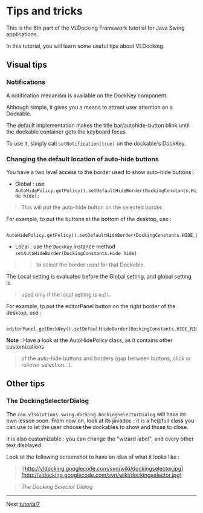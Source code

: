 # Tips and tricks #


This is the 6th part of the VLDocking Framework tutorial for Java Swing applications.


In this tutorial, you will learn some useful tips about VLDocking.


## Visual tips ##

### Notifications ###


A notification mecanism is available on the DockKey component.


Although simple, it gives you a means to attract user attention on a Dockable.


The default implementation makes the title bar/autohide-button blink until the
dockable container gets the keyboard focus.


To use it, simply call `setNotification(true)` on the dockable's DockKey.

### Changing the default location of auto-hide buttons ###


You have a two level access to the border used to show auto-hide buttons :


  * Global : use `AutoHidePolicy.getPolicy().setDefaultHideBorder(DockingConstants.Hide hide);`


> This will put the auto-hide button on the selected border.




For example, to put the buttons at the bottom of the desktop, use :
```
       AutoHidePolicy.getPolicy().setDefaultHideBorder(DockingConstants.HIDE_BOTTOM);
```


  * Local : use the `DockKey` instance method `setAutoHideBorder(DockingConstants.Hide hide)`
> > to select the border used for that Dockable.

The Local setting is evaluated before the Global setting, and global setting is

> used only if the local setting is `null`.


For example, to put the editorPanel button on the right border of the desktop, use :
```
      editorPanel.getDockKey().setDefaultHideBorder(DockingConstants.HIDE_RIGHT);
```






**Note** : Have a look at the AutoHidePolicy class, as it contains other customizations
> of the auto-hide buttons and borders (gap between buttons, click or rollover selection...).


## Other tips ##

### The DockingSelectorDialog ###


The `com.vlsolutions.swing.docking.DockingSelectorDialog` will have
its own lesson soon. From now on, look at its javadoc : it is a helpfull class
you can use to let the user choose the dockables to show and
those to close.


It is also customizable : you can change the "wizard label", and every other
text displayed.


Look at the following screenshot to have an idea of what it looks like :

> ![http://vldocking.googlecode.com/svn/wiki/dockingselector.jpg](http://vldocking.googlecode.com/svn/wiki/dockingselector.jpg)

> _The Docking Selector Dialog_


---


Next [tutorial7](tutorial7.md)